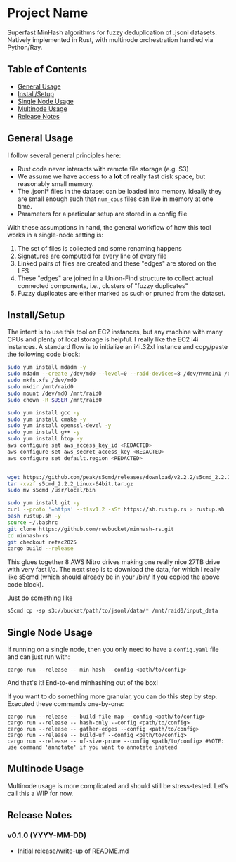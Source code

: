 # Project Name

Superfast MinHash algorithms for fuzzy deduplication of .jsonl datasets. Natively implemented in Rust, with multinode orchestration handled via Python/Ray.

## Table of Contents
- [General Usage](#general-usage)
- [Install/Setup](#installsetup)
- [Single Node Usage](#single-node-usage)
- [Multinode Usage](#multinode-usage)
- [Release Notes](#release-notes)

## General Usage

I follow several general principles here:
- Rust code never interacts with remote file storage (e.g. S3)
- We assume we have access to a **lot** of really fast disk space, but reasonably small memory.
- The .jsonl* files in the dataset can be loaded into memory. Ideally they are small enough such that `num_cpus` files can live in memory at one time.
- Parameters for a particular setup are stored in a config file

With these assumptions in hand, the general workflow of how this tool works in a single-node setting is:
1. The set of files is collected and some renaming happens
2. Signatures are computed for every line of every file
3. Linked pairs of files are created and these "edges" are stored on the LFS
4. These "edges" are joined in a Union-Find structure to collect actual connected components, i.e., clusters of "fuzzy duplicates"
5. Fuzzy duplicates are either marked as such or pruned from the dataset.



## Install/Setup

The intent is to use this tool on EC2 instances, but any machine with many CPUs and plenty of local storage is helpful. I really like the EC2 i4i instances. 
A standard flow is to initialize an i4i.32xl instance and copy/paste the following code block:
```bash
sudo yum install mdadm -y
sudo mdadm --create /dev/md0 --level=0 --raid-devices=8 /dev/nvme1n1 /dev/nvme2n1 /dev/nvme3n1 /dev/nvme4n1 /dev/nvme5n1 /dev/nvme6n1 /dev/nvme7n1 /dev/nvme8n1 
sudo mkfs.xfs /dev/md0
sudo mkdir /mnt/raid0
sudo mount /dev/md0 /mnt/raid0
sudo chown -R $USER /mnt/raid0

sudo yum install gcc -y
sudo yum install cmake -y
sudo yum install openssl-devel -y
sudo yum install g++ -y
sudo yum install htop -y
aws configure set aws_access_key_id <REDACTED>
aws configure set aws_secret_access_key <REDACTED>
aws configure set default.region <REDACTED>


wget https://github.com/peak/s5cmd/releases/download/v2.2.2/s5cmd_2.2.2_Linux-64bit.tar.gz 
tar -xvzf s5cmd_2.2.2_Linux-64bit.tar.gz 
sudo mv s5cmd /usr/local/bin

sudo yum install git -y 
curl --proto '=https' --tlsv1.2 -sSf https://sh.rustup.rs > rustup.sh
bash rustup.sh -y
source ~/.bashrc
git clone https://github.com/revbucket/minhash-rs.git
cd minhash-rs
git checkout refac2025
cargo build --release 
```

This glues together 8 AWS Nitro drives making one really nice 27TB drive with very fast i/o. 
The next step is to download the data, for which I really like s5cmd (which should already be in your /bin/ if you copied the above code block).

Just do something like 
```
s5cmd cp -sp s3://bucket/path/to/jsonl/data/* /mnt/raid0/input_data
```



## Single Node Usage

If running on a single node, then you only need to have a `config.yaml` file and can just run with:
```
cargo run --release -- min-hash --config <path/to/config>
```

And that's it! End-to-end minhashing out of the box! 

If you want to do something more granular, you can do this step by step. Executed these commands one-by-one:
```
cargo run --release -- build-file-map --config <path/to/config>
cargo run --release -- hash-only --config <path/to/config>
cargo run --release -- gather-edges --config <path/to/config>
cargo run --release -- build-uf --config <path/to/config>
cargo run --release -- uf-size-prune --config <path/to/config> #NOTE: use command 'annotate' if you want to annotate instead
```



## Multinode Usage

Multinode usage is more complicated and should still be stress-tested. Let's call this a WIP for now.


## Release Notes

### v0.1.0 (YYYY-MM-DD)
- Initial release/write-up of README.md

